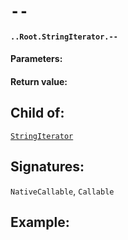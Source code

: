 # `--`

#### `..Root.StringIterator.--`

#### Parameters:

#### Return value:

## Child of:

[`StringIterator`](docs..Root.StringIterator.md)

## Signatures:

`NativeCallable`, `Callable`



## Example:

